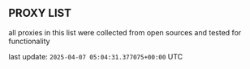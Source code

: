 ## PROXY LIST

all proxies in this list were collected from open sources and tested for functionality

last update: `2025-04-07 05:04:31.377075+00:00` UTC